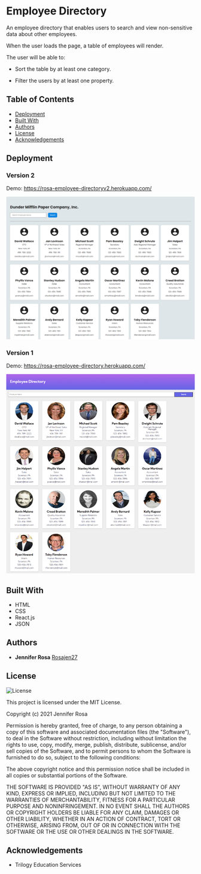 # Employee Directory

An employee directory that enables users to search and view non-sensitive data about other employees.

When the user loads the page, a table of employees will render. 

The user will be able to:

  * Sort the table by at least one category.

  * Filter the users by at least one property.


## Table of Contents
* [Deployment](#deployment)
* [Built With](#built-with)
* [Authors](#authors)
* [License](#license)
* [Acknowledgements](#acknowledgement)


## Deployment

### Version 2
Demo: https://rosa-employee-directoryv2.herokuapp.com/

![employee-directory.png](./public/new-employee-directory.png)

### Version 1
Demo: https://rosa-employee-directory.herokuapp.com/

![employee-directory.png](./public/employee-directory.png)


## Built With

* HTML
* CSS
* React.js
* JSON


## Authors

  * **Jennifer Rosa**
    [Rosajen27](https://rosajen27.github.io/)


## License

![License](https://img.shields.io/badge/license-MIT%20License-blue.svg)

This project is licensed under the MIT License.

Copyright (c) 2021 Jennifer Rosa

Permission is hereby granted, free of charge, to any person obtaining a copy
of this software and associated documentation files (the "Software"), to deal
in the Software without restriction, including without limitation the rights
to use, copy, modify, merge, publish, distribute, sublicense, and/or sell
copies of the Software, and to permit persons to whom the Software is
furnished to do so, subject to the following conditions:

The above copyright notice and this permission notice shall be included in all
copies or substantial portions of the Software.

THE SOFTWARE IS PROVIDED "AS IS", WITHOUT WARRANTY OF ANY KIND, EXPRESS OR
IMPLIED, INCLUDING BUT NOT LIMITED TO THE WARRANTIES OF MERCHANTABILITY,
FITNESS FOR A PARTICULAR PURPOSE AND NONINFRINGEMENT. IN NO EVENT SHALL THE
AUTHORS OR COPYRIGHT HOLDERS BE LIABLE FOR ANY CLAIM, DAMAGES OR OTHER
LIABILITY, WHETHER IN AN ACTION OF CONTRACT, TORT OR OTHERWISE, ARISING FROM,
OUT OF OR IN CONNECTION WITH THE SOFTWARE OR THE USE OR OTHER DEALINGS IN THE
SOFTWARE.


## Acknowledgements

* Trilogy Education Services
